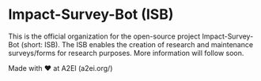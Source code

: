 # Impact-Survey-Bot (ISB)

This is the official organization for the open-source project Impact-Survey-Bot (short: ISB).
The ISB enables the creation of research and maintenance surveys/forms for research purposes.
More information will follow soon.

Made with ❤️ at A2EI (a2ei.org/)
